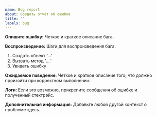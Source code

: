 ```yaml
---
name: Bug report
about: Создать отчёт об ошибке
title: ''
labels: bug
---
```


**Опишите ошибку:**
Четкое и краткое описание бага.

**Воспроизведение:**
Шаги для воспроизведения бага:
1. Создать объект '...'
2. Вызвать метод '....'
3. Увидеть ошибку

**Ожидаемое поведение:**
Четкое и краткое описание того, что должно произойти при корректном выполнении.

**Логи:**
Если это возможно, прикрепите сообщения об ошибке и полученный стектрэйс.

**Дополнительная информация:**
Добавьте любой другой контекст о проблеме здесь.